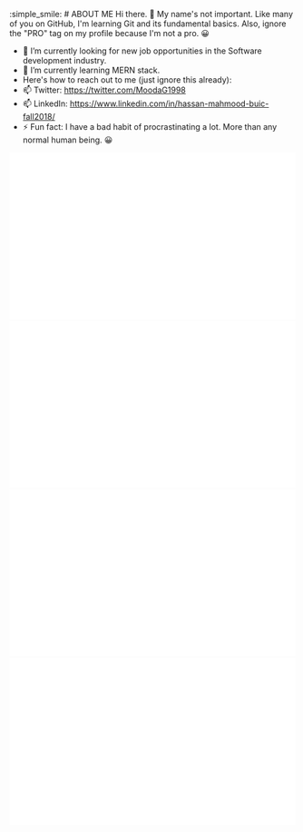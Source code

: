 :simple_smile: # ABOUT ME
Hi there. 👋 My name's not important. Like many of you on GitHub, I'm learning Git and its fundamental basics. Also, ignore the "PRO" tag on my profile because I'm not a pro. :grinning:


- 🔭 I’m currently looking for new job opportunities in the Software development industry.
- 🌱 I’m currently learning MERN stack.
- Here's how to reach out to me (just ignore this already): 
- 📫 Twitter: https://twitter.com/MoodaG1998 
- 📫 LinkedIn: https://www.linkedin.com/in/hassan-mahmood-buic-fall2018/
- ⚡ Fun fact: I have a bad habit of procrastinating a lot. More than any normal human being. :grinning:


![](https://raw.githubusercontent.com/hmnk-1967/github-stats/master/generated/overview.svg#gh-dark-mode-only)
![](https://raw.githubusercontent.com/hmnk-1967/github-stats/master/generated/overview.svg#gh-light-mode-only)
![](https://raw.githubusercontent.com/hmnk-1967/github-stats/master/generated/languages.svg#gh-dark-mode-only)
![](https://raw.githubusercontent.com/hmnk-1967/github-stats/master/generated/languages.svg#gh-light-mode-only)

